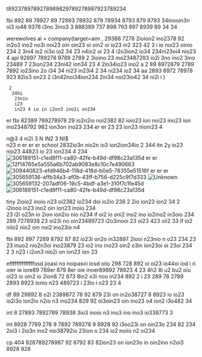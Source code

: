 t8923789789278989829789278987923789234 

fbi 892 89 78927 89 72893 78932 879 78934 8793 879 8793 34inooin3n oi3 io48 9378 i3no 3ino3 3 888389 737 898 793 897 8939 89 34 34 

werewolves ai = company(target=aim , 29388 7278  2ioion2 ino2378 92 in2o3 ino2 no3i noi23 oin oin23 oi oin2 oi io23 in2 323
 42 3 i io noi23 oinio 234 
 2 3ni4 io2 ni3o io2 34 
 23 n4io2 oi 23
 4 i2o3ion2 io34 
  234ni23oi4 nio23 4    api 92897  789278 9789 2789 2 3ioino 23 ino23487283 io2i 3no ino2 3ino 23489 7 23ion234 
   23ni42 ion34 23
   4 2in34io23 ino2     a 2 89 8972879 2789 7892 io23ino 2o i34 
   34 ni23 in23i4 2
   34 ni234 io2 34     aa 2893 8972 78978 923 82io3 on23 
   2 i3n42noi34ion234
    2in34 noi23io42 34 ni2i i 
    ) 

     2
      34hi
       23nin
       i23 
       in23 4 io in i2on3 ino2i on234 

er                          fbi 82389 789278978 29 io2n2io  noi2382 82 ioio23 ion noi23 ino23 ion ino2348792 982 ion3on ino23 234 
er er  23 23 ion23 nioni23 4
  
  n@3
   4 
   ni2i 3 
   N IN2 3
   NI$  
   n23 n   er er er school  2832io3n nio2n io3 ion2ion34io 2 344 itn 2y io23 nio23 44823 io 23 ion234
   4 
   234 ![306189151-c1ed8f11-ca80-42fe-b49d-df98c23a135d](https://github.com/eduffield82/eduffield82/assets/160559076/f6570284-9569-4fe9-90b3-3205f66e438d)
er  er ![12f14765e5a555a6b702ab9083e8c10c7e490663](https://github.com/eduffield82/eduffield82/assets/160559076/73ddf06c-ca20-4a7c-9e6b-43896e7df1f0)
![309440823-efd946b4-118d-418d-b0e5-78355e51516f](https://github.com/eduffield82/eduffield82/assets/160559076/35432047-4610-45d1-9a6a-9fb74cf69304)
er er er ![305659136-affb34a3-af0b-43ff-b756-d225c9f7d333](https://github.com/eduffield82/eduffield82/assets/160559076/24c9b4c5-2fdb-4eac-b9e3-888e84cef44b)
![Unknown](https://github.com/eduffield82/eduffield82/assets/160559076/01fc2e16-a3bb-46b1-9570-075ef1b746b7)
![305659132-207adf06-19c5-4bdf-a3e1-310f7c1fe45d](https://github.com/eduffield82/eduffield82/assets/160559076/055f208c-cfe1-446f-9df6-61fe33c66104)
![306189151-c1ed8f11-ca80-42fe-b49d-df98c23a135d](https://github.com/eduffield82/eduffield82/assets/160559076/2c0baac3-f0bf-4d6e-b00d-a326e3b617bc)


tiny 2ioio2 inoio n23 oi2382 io234 
doi io2io 238 2 2io  ion23 ion2 34 
2 i2inoo in23 ino2 oin ion23 inoio 234  
23 i2i o23n io 2ion ion2io nio n234   if oi2 io oni2 ino2 ino io2ino2 in3oio 234 289 7278938 23 oi23i no oin23489723 i2o3inooi 23 oi23 423 oii2 33 
if io2 niio2 nio2 oin noi2 ino23io n4  

fbi 892 897 7289 8792 87 82 io23i on2o in32897 2iooi n23nio n o23 234 23  
23  inuo2 nio2n3oi ino23879 23 io2 ino ino23 oin2 o3in ion23oi oi 23oi 234 
2 
3 
n23 i i2on3 nio2i on ion23 ion 23

effffffffffffffosd jioasi no noipasoi iosd oiio 298  728 892 oi  oi23 io44oi iod i ri oier ie iore89 789er 879 8er oie inoer89892 78923 4 
23 4h2 8i u2 bu2 oiu oi23 io oin2 io 2ion8 72 873 8in2 o3i noo in234 892 2 i  23 289 78 2789  2893 8923 ionio n23 489723 i 23io i o23 23 4

df 89 29892 8 o2i 2389872 78 92 879 23i on in2o38727 8 8923 io io23 io2i3o  ion2io n2io n3 ino234 829 92 oi3oin23 oin ino23 o4 ion2 i3o482 34 

int 8 27893 7892789 78938 3io3 inoio n3 ino3 ino ino3 io338773 3

int 8928 7789 278 9 7892 789278 9 8928 92 i3oo23i on oin23o  234 82 234 2oi3 i 2io3n ino2 nio38792io 23ion o 234 io2 noiio n2 oi234 

cp 
  404  928789278987 92 8792 83 82ion23 on ion23o in oin2ino  n2oi3 8928 928
